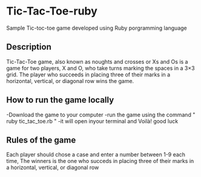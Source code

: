 # Tic-Tac-Toe-ruby
Sample Tic-toc-toe game developed using Ruby porgramming language 

## Description
Tic-Tac-Toe game, also known as noughts and crosses or Xs and Os is a game for two players, X and O, who take turns marking the spaces in a 3×3 grid. The player who succeeds in placing three of their marks in a horizontal, vertical, or diagonal row wins the game.
## How to run the game locally
-Download the game to your computer
-run the game using the command " ruby tic_tac_toe.rb "
-it will open inyour terminal and Voilà! good luck
## Rules of the game
Each player should chose a case and enter a number between 1-9 each time, The winners is the one who succeds in placing three of their marks in a horizontal, vertical, or diagonal row
